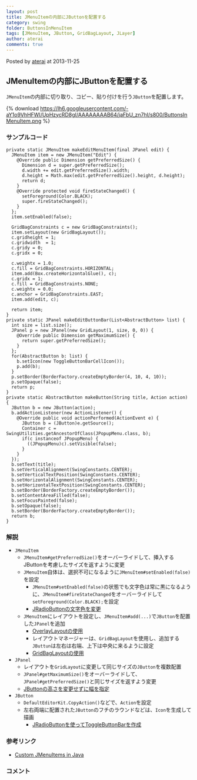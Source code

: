 ```yaml
---
layout: post
title: JMenuItemの内部にJButtonを配置する
category: swing
folder: ButtonsInMenuItem
tags: [JMenuItem, JButton, GridBagLayout, JLayer]
author: aterai
comments: true
---
```


Posted by [aterai](http://terai.xrea.jp/aterai.html) at 2013-11-25

## JMenuItemの内部にJButtonを配置する
`JMenuItem`の内部に切り取り、コピー、貼り付けを行う`JButton`を配置します。


{% download https://lh6.googleusercontent.com/-aY1o9VhHFWI/UpHzycRD8gI/AAAAAAAAB64/jaFbU_zn7hI/s800/ButtonsInMenuItem.png %}

### サンプルコード
<pre class="prettyprint"><code>private static JMenuItem makeEditMenuItem(final JPanel edit) {
  JMenuItem item = new JMenuItem("Edit") {
    @Override public Dimension getPreferredSize() {
      Dimension d = super.getPreferredSize();
      d.width += edit.getPreferredSize().width;
      d.height = Math.max(edit.getPreferredSize().height, d.height);
      return d;
    }
    @Override protected void fireStateChanged() {
      setForeground(Color.BLACK);
      super.fireStateChanged();
    }
  };
  item.setEnabled(false);

  GridBagConstraints c = new GridBagConstraints();
  item.setLayout(new GridBagLayout());
  c.gridheight = 1;
  c.gridwidth  = 1;
  c.gridy = 0;
  c.gridx = 0;

  c.weightx = 1.0;
  c.fill = GridBagConstraints.HORIZONTAL;
  item.add(Box.createHorizontalGlue(), c);
  c.gridx = 1;
  c.fill = GridBagConstraints.NONE;
  c.weightx = 0.0;
  c.anchor = GridBagConstraints.EAST;
  item.add(edit, c);

  return item;
}
private static JPanel makeEditButtonBar(List&lt;AbstractButton&gt; list) {
  int size = list.size();
  JPanel p = new JPanel(new GridLayout(1, size, 0, 0)) {
    @Override public Dimension getMaximumSize() {
      return super.getPreferredSize();
    }
  };
  for(AbstractButton b: list) {
    b.setIcon(new ToggleButtonBarCellIcon());
    p.add(b);
  }
  p.setBorder(BorderFactory.createEmptyBorder(4, 10, 4, 10));
  p.setOpaque(false);
  return p;
}
private static AbstractButton makeButton(String title, Action action) {
  JButton b = new JButton(action);
  b.addActionListener(new ActionListener() {
    @Override public void actionPerformed(ActionEvent e) {
      JButton b = (JButton)e.getSource();
      Container c = SwingUtilities.getAncestorOfClass(JPopupMenu.class, b);
      if(c instanceof JPopupMenu) {
        ((JPopupMenu)c).setVisible(false);
      }
    }
  });
  b.setText(title);
  b.setVerticalAlignment(SwingConstants.CENTER);
  b.setVerticalTextPosition(SwingConstants.CENTER);
  b.setHorizontalAlignment(SwingConstants.CENTER);
  b.setHorizontalTextPosition(SwingConstants.CENTER);
  b.setBorder(BorderFactory.createEmptyBorder());
  b.setContentAreaFilled(false);
  b.setFocusPainted(false);
  b.setOpaque(false);
  b.setBorder(BorderFactory.createEmptyBorder());
  return b;
}
</code></pre>

### 解説
- `JMenuItem`
    - `JMenuItem#getPreferredSize()`をオーバーライドして、挿入するJButtonを考慮したサイズを返すように変更
    - `JMenuItem`自体は、選択不可になるように`JMenuItem#setEnabled(false)`を設定
        - `JMenuItem#setEnabled(false)`の状態でも文字色は常に黒になるように、`JMenuItem#fireStateChanged`をオーバーライドして`setForeground(Color.BLACK);`を設定
        - [JRadioButtonの文字色を変更](http://terai.xrea.jp/Swing/RadioButtonTextColor.html)
    - `JMenuItem`にレイアウトを設定し、`JMenuItem#add(...)`で`JButton`を配置した`JPanel`を追加
        - [OverlayLayoutの使用](http://terai.xrea.jp/Swing/OverlayLayout.html)
        - レイアウトマネージャーは、`GridBagLayout`を使用し、追加する`JButtun`は左右は右端、上下は中央に来るように設定
        - [GridBagLayoutの使用](http://terai.xrea.jp/Swing/GridBagLayout.html)
- `JPanel`
    - レイアウトを`GridLayout`に変更して同じサイズの`JButton`を複数配置
    - `JPanel#getMaximumSize()`をオーバーライドして、`JPanel#getPreferredSize()`と同じサイズを返すよう変更
    - [JButtonの高さを変更せずに幅を指定](http://terai.xrea.jp/Swing/ButtonWidth.html)
- `JButton`
    - `DefaultEditorKit.CopyAction()`などで、`Action`を設定
    - 左右両端に配置された`JButton`のフチのラウンドなどは、`Icon`を生成して描画
        - [JRadioButtonを使ってToggleButtonBarを作成](http://terai.xrea.jp/Swing/ToggleButtonBar.html)

<!-- dummy comment line for breaking list -->

### 参考リンク
- [Custom JMenuItems in Java](http://stackoverflow.com/questions/5972368/custom-jmenuitems-in-java)

<!-- dummy comment line for breaking list -->

### コメント
